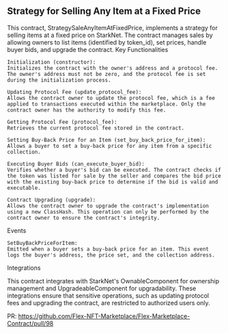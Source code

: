 ## Strategy for Selling Any Item at a Fixed Price

This contract, StrategySaleAnyItemAtFixedPrice, implements a strategy for selling items at a fixed price on StarkNet. The contract manages sales by allowing owners to list items (identified by token_id), set prices, handle buyer bids, and upgrade the contract.
Key Functionalities

    Initialization (constructor):
    Initializes the contract with the owner's address and a protocol fee. The owner's address must not be zero, and the protocol fee is set during the initialization process.

    Updating Protocol Fee (update_protocol_fee):
    Allows the contract owner to update the protocol fee, which is a fee applied to transactions executed within the marketplace. Only the contract owner has the authority to modify this fee.

    Getting Protocol Fee (protocol_fee):
    Retrieves the current protocol fee stored in the contract.

    Setting Buy-Back Price for an Item (set_buy_back_price_for_item):
    Allows a buyer to set a buy-back price for any item from a specific collection.

    Executing Buyer Bids (can_execute_buyer_bid):
    Verifies whether a buyer's bid can be executed. The contract checks if the token was listed for sale by the seller and compares the bid price with the existing buy-back price to determine if the bid is valid and executable.

    Contract Upgrading (upgrade):
    Allows the contract owner to upgrade the contract's implementation using a new ClassHash. This operation can only be performed by the contract owner to ensure the contract's integrity.

Events

    SetBuyBackPriceForItem:
    Emitted when a buyer sets a buy-back price for an item. This event logs the buyer's address, the price set, and the collection address.

Integrations

This contract integrates with StarkNet's OwnableComponent for ownership management and UpgradeableComponent for upgradability. These integrations ensure that sensitive operations, such as updating protocol fees and upgrading the contract, are restricted to authorized users only.

PR: https://github.com/Flex-NFT-Marketplace/Flex-Marketplace-Contract/pull/98
